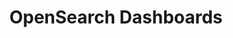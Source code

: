 ---
role: ui
title: OpenSearch Dashboards
artifact_id: opensearch-dashboards
architecture: arm64
platform: linux
type: rpm
artifact_url: https://artifacts.opensearch.org/releases/bundle/opensearch-dashboards/2.11.0/opensearch-dashboards-2.11.0-linux-arm64.rpm
version: 2.11.0
category: opensearch-dashboards
slug: opensearch-dashboards-2.11.0-linux-arm64-rpm
signature: https://artifacts.opensearch.org/releases/bundle/opensearch-dashboards/2.11.0/opensearch-dashboards-2.11.0-linux-arm64.rpm.sig
guide: https://opensearch.org/docs/latest/opensearch/install/rpm
---